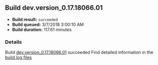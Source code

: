 ## Build dev.version_0.17.18066.01
- **Build result:** `succeeded`
- **Build queued:** 3/7/2018 3:00:10 AM
- **Build duration:** 117.61 minutes
### Details
Build [dev.version_0.17.18066.01](https://winappstudio.visualstudio.com/web/build.aspx?pcguid=a4ef43be-68ce-4195-a619-079b4d9834c2&builduri=vstfs%3a%2f%2f%2fBuild%2fBuild%2f25208) succeeded
Find detailed information in the [build log files](https://uwpctdiags.blob.core.windows.net/buildlogs/dev.version_0.17.18066.01_logs.zip)
